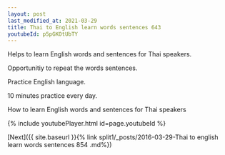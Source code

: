 ```yaml
---
layout: post
last_modified_at: 2021-03-29
title: Thai to English learn words sentences 643 
youtubeId: p5pGKOtUbTY
---
```

 
 
Helps to learn English words and sentences for Thai speakers.

Opportunitiy to repeat the words sentences. 

Practice English language. 
 
10 minutes practice every day. 
 
How to learn English words and sentences for Thai speakers 
 
{% include youtubePlayer.html id=page.youtubeId %}
 
 
[Next]({{ site.baseurl }}{% link  split1/_posts/2016-03-29-Thai to english learn words sentences 854 .md%})
 
